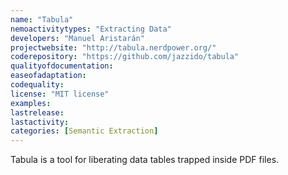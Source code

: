 ```yaml
---
name: "Tabula"
nemoactivitytypes: "Extracting Data"
developers: "Manuel Aristarán"
projectwebsite: "http://tabula.nerdpower.org/"
coderepository: "https://github.com/jazzido/tabula"
qualityofdocumentation: 
easeofadaptation: 
codequality: 
license: "MIT license"
examples: 
lastrelease: 
lastactivity: 
categories: [Semantic Extraction]
---
```

Tabula is a tool for liberating data tables trapped inside PDF files.

